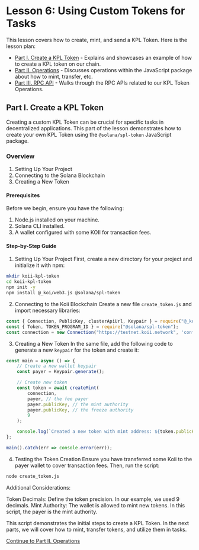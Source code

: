 # Lesson 6: Using Custom Tokens for Tasks

This lesson covers how to create, mint, and send a KPL Token. Here is the lesson plan:

- [Part I. Create a KPL Token](./README.md) - Explains and showcases an example of how to create a KPL token on our chain. 
- [Part II. Operations](./PartII.md) - Discusses operations within the JavaScript package about how to mint, transfer, etc. 
- [Part III. RPC API](./PartIII.md) - Walks through the RPC APIs related to our KPL Token Operations. 

## Part I. Create a KPL Token
Creating a custom KPL Token can be crucial for specific tasks in decentralized applications. This part of the lesson demonstrates how to create your own KPL Token using the `@solana/spl-token` JavaScript package.

### Overview
1. Setting Up Your Project
2. Connecting to the Solana Blockchain
3. Creating a New Token

#### Prerequisites
Before we begin, ensure you have the following:

1. Node.js installed on your machine.
2. Solana CLI installed.
3. A wallet configured with some KOII for transaction fees.

#### Step-by-Step Guide

1. Setting Up Your Project
First, create a new directory for your project and initialize it with npm:
```bash
mkdir koii-kpl-token
cd koii-kpl-token
npm init -y
npm install @_koi/web3.js @solana/spl-token
```

2. Connecting to the Koii Blockchain
Create a new file `create_token.js` and import necessary libraries:

```javascript
const { Connection, PublicKey, clusterApiUrl, Keypair } = require("@_koi/web3.js");
const { Token, TOKEN_PROGRAM_ID } = require("@solana/spl-token");
const connection = new Connection("https://testnet.koii.network", 'confirmed');
```

3. Creating a New Token
In the same file, add the following code to generate a new `keypair` for the token and create it:

```javascript
const main = async () => {
    // Create a new wallet keypair
    const payer = Keypair.generate();

    // Create new token
    const token = await createMint(
        connection,
        payer, // the fee payer
        payer.publicKey, // the mint authority
        payer.publicKey, // the freeze authority
        9
    );

    console.log(`Created a new token with mint address: ${token.publicKey.toBase58()}`);
};

main().catch(err => console.error(err));
```

4. Testing the Token Creation
Ensure you have transferred some Koii to the payer wallet to cover transaction fees. Then, run the script:

```bash
node create_token.js
```
Additional Considerations: 

Token Decimals: Define the token precision. In our example, we used 9 decimals.
Mint Authority: The wallet is allowed to mint new tokens. In this script, the payer is the mint authority.

This script demonstrates the initial steps to create a KPL Token. In the next parts, we will cover how to mint, transfer tokens, and utilize them in tasks.

[Continue to Part II. Operations](./PartII.md)